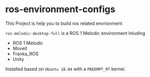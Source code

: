 # ros-environment-configs

This Project is help you to build ros related envrionment

`ros-melodic-desktop-full` is a ROS 1 Melodic environment Inluding
* ROS 1 Melodic
* Moveit
* Franka_ROS
* Unity

Installed based on `Ubuntu 18.04` with a `PREEMPT_RT` kernel.